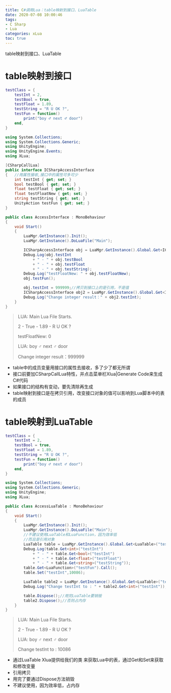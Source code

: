 ```yaml
---
title: C#调用Lua：table映射到接口、LuaTable
date: 2020-07-08 10:00:46
tags:
- C Sharp
- Lua
categories: xLua
toc: true
---
```


table映射到接口、LuaTable

<!--more-->

# table映射到接口

```lua Test.lua
testClass = {
	testInt = 2,
	testBool = true,
	testFloat = 1.89,
	testString = "R U OK ?",
	testFun = function()
		print("boy ♂ next ♂ door")
	end,
}
```

```c# AccessInterface.cs
using System.Collections;
using System.Collections.Generic;
using UnityEngine;
using UnityEngine.Events;
using XLua;

[CSharpCallLua]
public interface ICSharpAccessInterface
{   //用属性接收,接口中的属性可多可少
    int testInt { get; set; }
    bool testBool { get; set; }
    float testFloat { get; set; }
    float testFloatNew { get; set; }
    string testString { get; set; }
    UnityAction testFun { get; set; }
}

public class AccessInterface : MonoBehaviour
{
    void Start()
    {
        LuaMgr.GetInstance().Init();
        LuaMgr.GetInstance().DoLuaFile("Main");

        ICSharpAccessInterface obj = LuaMgr.GetInstance().Global.Get<ICSharpAccessInterface>("testClass");
        Debug.Log(obj.testInt
            + " - " + obj.testBool
            + " - " + obj.testFloat
            + " - " + obj.testString);
        Debug.Log("testFloatNew: " + obj.testFloatNew);
        obj.testFun();

        obj.testInt = 999999;//拷贝到接口上的是引用，不是值
        ICSharpAccessInterface obj2 = LuaMgr.GetInstance().Global.Get<ICSharpAccessInterface>("testClass");
        Debug.Log("Change integer result：" + obj2.testInt);
    }
}
```

> LUA: Main Lua File Starts.
>
> 2 - True - 1.89 - R U OK ?
>
> testFloatNew: 0
>
> LUA: boy ♂ next ♂ door
>
> Change integer result：999999

- table中的成员变量用接口的属性去接收，多了少了都无所谓
- 接口前要加CSharpCallLua特性，并点击菜单栏Xlua|Generate Code来生成C#代码
- 如果接口的结构有变动，要先清除再生成
- table映射到接口是在拷贝引用，改变接口对象的值可以影响到Lua脚本中的表的成员

# table映射到LuaTable

```lua Test.lua
testClass = {
	testInt = 2,
	testBool = true,
	testFloat = 1.89,
	testString = "R U OK ?",
	testFun = function()
		print("boy ♂ next ♂ door")
	end,
}
```

```c# AccessLuaTable.cs
using System.Collections;
using System.Collections.Generic;
using UnityEngine;
using XLua;

public class AccessLuaTable : MonoBehaviour
{
    void Start()
    {
        LuaMgr.GetInstance().Init();
        LuaMgr.GetInstance().DoLuaFile("Main");
        //不建议使用LuaTable和LuaFunction，因为效率低
        //而且是引用对象
        LuaTable table = LuaMgr.GetInstance().Global.Get<LuaTable>("testClass");
        Debug.Log(table.Get<int>("testInt")
            + " - " + table.Get<bool>("testInt")
            + " - " + table.Get<float>("testFloat")
            + " - " + table.Get<string>("testString"));
        table.Get<LuaFunction>("testFun").Call();
        table.Set("testInt",10086);

        LuaTable table2 = LuaMgr.GetInstance().Global.Get<LuaTable>("testClass");
        Debug.Log("Change testInt to : " + table2.Get<int>("testInt"));

        table.Dispose();//用完LuaTable要销毁
        table2.Dispose();//否则占内存
    }
}
```

> LUA: Main Lua File Starts.
>
> 2 - True - 1.89 - R U OK ?
>
> LUA: boy ♂ next ♂ door
>
> Change testInt to : 10086

- 通过LuaTable Xlua提供给我们的类 来获取Lua中的表，通过Get和Set来获取和修改变量
- 引用拷贝
- 用完了要通过Dispose方法销毁
- 不建议使用，因为效率低，占内存